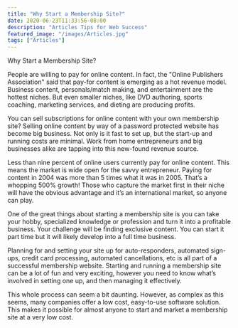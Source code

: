 ```yaml
---
title: "Why Start a Membership Site?"
date: 2020-06-23T11:33:56-08:00
description: "Articles Tips for Web Success"
featured_image: "/images/Articles.jpg"
tags: ["Articles"]
---
```


Why Start a Membership Site?

People are willing to pay for online content. In fact, the "Online Publishers Association" said that pay-for content is emerging as a hot revenue model. Business content, personals/match making, and entertainment are the hottest niches. But even smaller niches, like DVD authoring, sports coaching, marketing services, and dieting are producing profits. 

You can sell subscriptions for online content with your own membership site? Selling online content by way of a password protected website has become big business. Not only is it fast to set up, but the start-up and running costs are minimal. Work from home entrepreneurs and big businesses alike are tapping into this new-found revenue source. 

Less than nine percent of online users currently pay for online content. This means the market is wide open for the savvy entrepreneur. Paying for content in 2004 was more than 5 times what it was in 2005. That’s a whopping 500% growth! Those who capture the market first in their niche will have the obvious advantage and it’s an international market, so anyone can play. 

One of the great things about starting a membership site is you can take your hobby, specialized knowledge or profession and turn it into a profitable business. Your challenge will be finding exclusive content. You can start it part time but it will likely develop into a full time business. 

Planning for and setting your site up for auto-responders, automated sign-ups, credit card processing, automated cancellations, etc is all part of a successful membership website. Starting and running a membership site can be a lot of fun and very exciting, however you need to know what’s involved in setting one up, and then managing it effectively.

This whole process can seem a bit daunting. However, as complex as this seems, many companies offer a low cost, easy-to-use software solution. This makes it possible for almost anyone to start and market a membership site at a very low cost.



